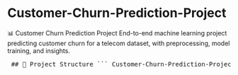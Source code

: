# Customer-Churn-Prediction-Project
📊 Customer Churn Prediction Project
End-to-end machine learning project predicting customer churn for a telecom dataset, with preprocessing, model training, and insights.
<pre> ## 📂 Project Structure ``` Customer-Churn-Prediction-Project/ │── data/ │ └── Telco_customer_churn.xlsx │ │── notebooks/ │ ├── EDA.ipynb │ └── customer_churn_end_to_end.ipynb │ │── requirements.txt │── README.md ``` </pre>
